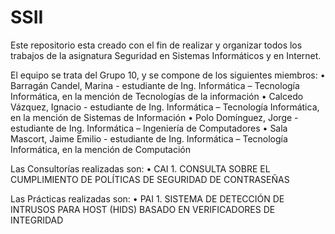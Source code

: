 # SSII
Este repositorio esta creado con el fin de realizar y organizar todos los trabajos de la asignatura Seguridad en Sistemas Informáticos y en Internet.

El equipo se trata del Grupo 10, y se compone de los siguientes miembros:
  • Barragán Candel, Marina - estudiante de Ing. Informática – Tecnología Informática, en la mención de Tecnologías de la información
  • Calcedo Vázquez, Ignacio - estudiante de Ing. Informática – Tecnología Informática, en la mención de Sistemas de Información
  • Polo Domínguez, Jorge - estudiante de Ing. Informática – Ingeniería de Computadores
  • Sala Mascort, Jaime Emilio - estudiante de Ing. Informática – Tecnología Informática, en la mención de Computación
  
Las Consultorías realizadas son:
  • CAI 1. CONSULTA SOBRE EL CUMPLIMIENTO DE POLÍTICAS DE SEGURIDAD DE CONTRASEÑAS
  
Las Prácticas realizadas son:
  • PAI 1. SISTEMA DE DETECCIÓN DE INTRUSOS PARA HOST (HIDS) BASADO EN VERIFICADORES DE INTEGRIDAD
